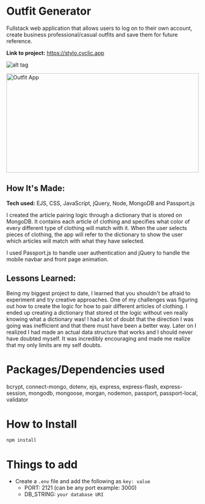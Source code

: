 # Outfit Generator
Fullstack web application that allows users to log on to their own account, create business professional/casual outfits and save them for future reference. 

**Link to project:** https://stylo.cyclic.app

![alt tag](https://res.cloudinary.com/duf8g2rbv/image/upload/v1662400451/Screen_Shot_2022-09-05_at_1.53.24_PM_f3jsze.png)

<a target="_blank" href="https://stylo.cyclic.app">
  <img src="https://user-images.githubusercontent.com/87950479/189926005-66e49d4c-e293-4e5c-8a0b-57c1ee1adaa3.gif" width="100%" height="260" alt="Outfit  App"/>
</a>

## How It's Made:

**Tech used:** EJS, CSS, JavaScript, jQuery, Node, MongoDB and Passport.js

I created the article pairing logic through a dictionary that is stored on MongoDB. It contains each article of clothing and specifies what color of every different type of clothing will match with it. When the user selects pieces of clothing, the app will refer to the dictionary to show the user which articles will match with what they have selected. 

I used Passport.js to handle user authentication and jQuery to handle the mobile navbar and front page animation.

## Lessons Learned:

Being my biggest project to date, I learned that you shouldn't be afraid to experiment and try creative approaches. One of my challenges was figuring out how to create the logic for how to pair different articles of clothing. I ended up creating a dictionary that stored ot the logic without ven really knowing what a dictionary was! I had a lot of doubt that the direction I was going was inefficient and that there must have been a better way. Later on I realized I had made an actual data structure that works and I should never have doubted myself. It was incredibly encouraging and made me realize that my only limits are my self doubts. 

# Packages/Dependencies used 

bcrypt, connect-mongo, dotenv, ejs, express, express-flash, express-session, mongodb, mongoose, morgan, nodemon, passport, passport-local, validator

# How to Install

`npm install` 

# Things to add

- Create a `.env` file and add the following as `key: value` 
  - PORT: 2121 (can be any port example: 3000) 
  - DB_STRING: `your database URI` 

 


